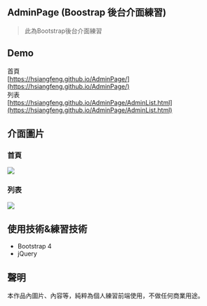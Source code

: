 ## AdminPage (Boostrap 後台介面練習)
>此為Bootstrap後台介面練習

## Demo
首頁  
[https://hsiangfeng.github.io/AdminPage/](https://hsiangfeng.github.io/AdminPage/)  
列表  
[https://hsiangfeng.github.io/AdminPage/AdminList.html](https://hsiangfeng.github.io/AdminPage/AdminList.html)
## 介面圖片
### 首頁
![](https://i.imgur.com/TGyJzlo.png)
### 列表
![](https://i.imgur.com/xj3ppSv.png)
## 使用技術&練習技術
- Bootstrap 4
- jQuery
## 聲明
本作品內圖片、內容等，純粹為個人練習前端使用，不做任何商業用途。

